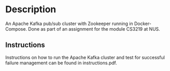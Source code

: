 # Description

An Apache Kafka pub/sub cluster with Zookeeper running in Docker-Compose. Done as part of an assignment for the module CS3219 at NUS.

## Instructions

Instructions on how to run the Apache Kafka cluster and test for successful failure management can be found in instructions.pdf.
